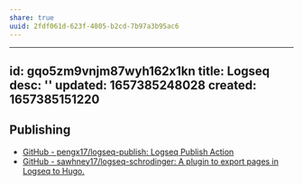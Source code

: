 ```yaml
---
share: true
uuid: 2fdf061d-623f-4805-b2cd-7b97a3b95ac6
---
```

---
id: gqo5zm9vnjm87wyh162x1kn
title: Logseq
desc: ''
updated: 1657385248028
created: 1657385151220
---

## Publishing

* [GitHub - pengx17/logseq-publish: Logseq Publish Action](https://github.com/pengx17/logseq-publish)
* [GitHub - sawhney17/logseq-schrodinger: A plugin to export pages in Logseq to Hugo.](https://github.com/sawhney17/logseq-schrodinger)